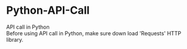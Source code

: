 # Python-API-Call
API call in Python <br/>
Before using API call in Python, make sure down load 'Requests' HTTP library.
